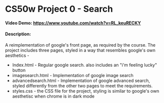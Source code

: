 # CS50w Project 0 - Search
#### Video Demo:  https://www.youtube.com/watch?v=RL_keuRECKY
#### Description: 
A reimplementation of google's front page, as required by the course.
The project includes three pages, styled in a way that resembles google's own aesthetics - 
- Index.html - Regular google search. also includes an "i'm feeling lucky" button
- imagesearch.html - Implementation of google image search
- advancedsearch.html - Implementation of google advanced search, styled differently from the other two pages to meet the requirements.
- styles.css - the CSS file for the project, styling is similar to google's own aesthetisc when chrome is in dark mode
